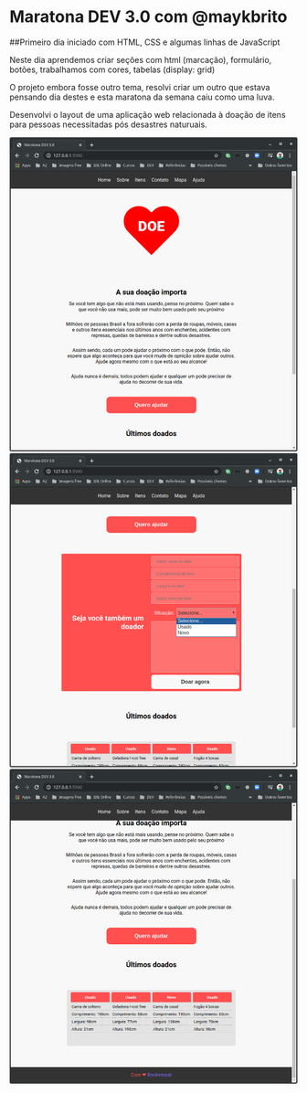 # Maratona DEV 3.0 com @maykbrito
##Primeiro dia iniciado com HTML, CSS e algumas linhas de JavaScript

Neste dia aprendemos criar seções com html (marcação), formulário, botões, trabalhamos com cores, tabelas (display: grid)

O projeto embora fosse outro tema, resolvi criar um outro que estava pensando dia destes e esta maratona da semana caiu como uma luva.


Desenvolvi o layout de uma aplicação web relacionada à doação de itens para pessoas necessitadas pós desastres naturuais.


![alt text](https://github.com/andrelinos/MaratonaDev3.0-Web/blob/master/Tela%20da%20aplicacao-a.png)
![alt text](https://github.com/andrelinos/MaratonaDev3.0-Web/blob/master/Tela%20da%20aplicacao-b.png)
![alt text](https://github.com/andrelinos/MaratonaDev3.0-Web/blob/master/Tela%20da%20aplicacao-c.png)
